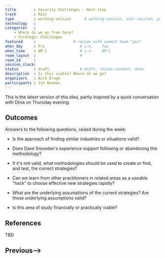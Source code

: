 ```yaml
---
title        : Security Challenges - Next step
track        : Misc
type         : working-session      # working-session, user-session, product-session
technology   :
categories   :
    - Where do we go from here?
    - Strategic Challenges
featured     :                 # review with summit team "yes"
when_day     : Fri                # i.e.    Tue
when_time    : AM-1               # i.e.    AM-1
room_layout  :                    #
room_id      :
session_slack: 
status       : draft              # draft, review-content, done
description  : Is this viable? Where do we go?
organizers   : Nick Drage
participants : Jim Newman
---
```


This is the latest version of this idea, partly inspired by a quick conversation with Dinis on Thursday evening.

## Outcomes

Answers to the following questions, raised during the week:

* Is the approach of finding similar industries or situations valid?
* Does Dave Snowden's experience support following or abandoning this methodology?
* If it's not valid, what methodologies should be used to create or find, and test, the correct strategies?
* Can we learn from other practitioners in related areas as a useable "hack" to choose effective new strategies rapidly?

* What are the underlying assumptions of the current strategies? Are those underlying assumptions valid?

* Is this area of study financially or practically viable?

## References

TBD

## Previous-->
